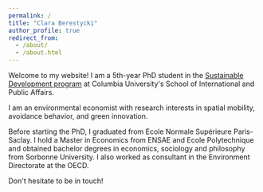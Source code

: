 ```yaml
---
permalink: /
title: "Clara Berestycki"
author_profile: true
redirect_from: 
  - /about/
  - /about.html
---
```


Welcome to my website! I am a 5th-year PhD student in the [Sustainable Development program](https://www.sipa.columbia.edu/sipa-education/phd-sustainable-development) at Columbia University's School of International and Public Affairs. 

I am an environmental economist with research interests in spatial mobility, avoidance behavior, and green innovation. 

Before starting the PhD, I graduated from Ecole Normale Supérieure Paris-Saclay. I hold a Master in Economics from ENSAE and Ecole Polytechnique and obtained bachelor degrees in economics, sociology and philosophy from Sorbonne University. I also worked as consultant in the Environment Directorate at the OECD. 

Don't hesitate to be in touch! 

